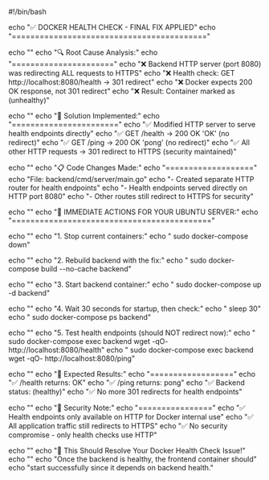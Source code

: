 #!/bin/bash

echo "✅ DOCKER HEALTH CHECK - FINAL FIX APPLIED"
echo "=========================================="

echo ""
echo "🔍 Root Cause Analysis:"
echo "======================"
echo "❌ Backend HTTP server (port 8080) was redirecting ALL requests to HTTPS"
echo "❌ Health check: GET http://localhost:8080/health → 301 redirect"
echo "❌ Docker expects 200 OK response, not 301 redirect"
echo "❌ Result: Container marked as (unhealthy)"

echo ""
echo "🔧 Solution Implemented:"
echo "======================="
echo "✅ Modified HTTP server to serve health endpoints directly"
echo "✅ GET /health → 200 OK 'OK' (no redirect)"
echo "✅ GET /ping → 200 OK 'pong' (no redirect)"
echo "✅ All other HTTP requests → 301 redirect to HTTPS (security maintained)"

echo ""
echo "📋 Code Changes Made:"
echo "==================="
echo "File: backend/cmd/server/main.go"
echo "- Created separate HTTP router for health endpoints"
echo "- Health endpoints served directly on HTTP port 8080"
echo "- Other routes still redirect to HTTPS for security"

echo ""
echo "🚀 IMMEDIATE ACTIONS FOR YOUR UBUNTU SERVER:"
echo "==========================================="

echo ""
echo "1. Stop current containers:"
echo "   sudo docker-compose down"

echo ""
echo "2. Rebuild backend with the fix:"
echo "   sudo docker-compose build --no-cache backend"

echo ""
echo "3. Start backend container:"
echo "   sudo docker-compose up -d backend"

echo ""
echo "4. Wait 30 seconds for startup, then check:"
echo "   sleep 30"
echo "   sudo docker-compose ps backend"

echo ""
echo "5. Test health endpoints (should NOT redirect now):"
echo "   sudo docker-compose exec backend wget -qO- http://localhost:8080/health"
echo "   sudo docker-compose exec backend wget -qO- http://localhost:8080/ping"

echo ""
echo "🎯 Expected Results:"
echo "=================="
echo "✅ /health returns: OK"
echo "✅ /ping returns: pong" 
echo "✅ Backend status: (healthy)"
echo "✅ No more 301 redirects for health endpoints"

echo ""
echo "🔐 Security Note:"
echo "================"
echo "✅ Health endpoints only available on HTTP for Docker internal use"
echo "✅ All application traffic still redirects to HTTPS"
echo "✅ No security compromise - only health checks use HTTP"

echo ""
echo "🎉 This Should Resolve Your Docker Health Check Issue!"
echo ""
echo "Once the backend is healthy, the frontend container should"
echo "start successfully since it depends on backend health."

